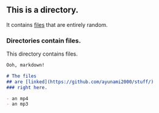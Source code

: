 ## This is a directory.

It contains [files](https://github.com/ayunami2000/stuff/) that are entirely random.

### Directories contain files.

This directory contains files.

```markdown
Ooh, markdown!

# The files
## are [linked](https://github.com/ayunami2000/stuff/)
### right here.

- an mp4
- an mp3

```
